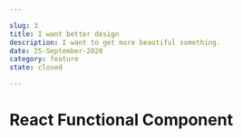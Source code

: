 ```yaml
---

slug: 3
title: I want better design
description: I want to get more beautiful something.
date: 25-September-2020
category: feature
state: closed

---
```


# React Functional Component
